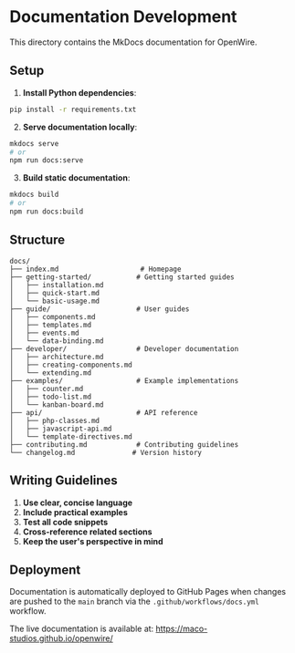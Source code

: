 # Documentation Development

This directory contains the MkDocs documentation for OpenWire.

## Setup

1. **Install Python dependencies**:
```bash
pip install -r requirements.txt
```

2. **Serve documentation locally**:
```bash
mkdocs serve
# or
npm run docs:serve
```

3. **Build static documentation**:
```bash
mkdocs build
# or
npm run docs:build
```

## Structure

```
docs/
├── index.md                    # Homepage
├── getting-started/           # Getting started guides
│   ├── installation.md
│   ├── quick-start.md
│   └── basic-usage.md
├── guide/                     # User guides
│   ├── components.md
│   ├── templates.md
│   ├── events.md
│   └── data-binding.md
├── developer/                 # Developer documentation
│   ├── architecture.md
│   ├── creating-components.md
│   └── extending.md
├── examples/                  # Example implementations
│   ├── counter.md
│   ├── todo-list.md
│   └── kanban-board.md
├── api/                       # API reference
│   ├── php-classes.md
│   ├── javascript-api.md
│   └── template-directives.md
├── contributing.md            # Contributing guidelines
└── changelog.md              # Version history
```

## Writing Guidelines

1. **Use clear, concise language**
2. **Include practical examples**
3. **Test all code snippets**
4. **Cross-reference related sections**
5. **Keep the user's perspective in mind**

## Deployment

Documentation is automatically deployed to GitHub Pages when changes are pushed to the `main` branch via the `.github/workflows/docs.yml` workflow.

The live documentation is available at: https://maco-studios.github.io/openwire/